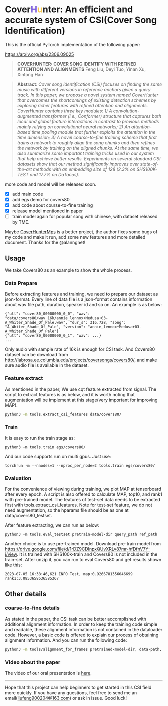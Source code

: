 # Cover<font color=#7555DA>H</font><font color=#F6C852>u</font>nter: An efficient and accurate system of CSI(Cover Song Identification)

This is the official PyTorch implementation of the following paper:

https://arxiv.org/abs/2306.09025

> **COVERHUNTER: COVER SONG IDENTIFY WITH REFINED ATTENTION AND ALIGNMENTS**
> Feng Liu, Deyi Tuo, Yinan Xu, Xintong Han

> **Abstract**: *Cover song identification (CSI) focuses on finding the same 
music with different versions in reference anchors given a query track. 
In this paper, we propose a novel system named CoverHunter that overcomes the 
shortcomings of existing detection schemes by exploring richer features with 
refined attention and alignments. 
CoverHunter contains three key modules: 1) A convolution-augmented transformer 
(i.e., Conformer) structure that captures both local and global feature 
interactions in contrast to previous methods mainly relying on convolutional 
neural networks; 2) An attention-based time pooling module that further 
exploits the attention in the time dimension; 3) A novel coarse-to-fine 
training scheme that first trains a network to roughly align the song chunks 
and then refines the network by training on the aligned chunks. 
At the same time, we also summarize some important training tricks used in our 
system that help achieve better results. Experiments on several standard CSI 
datasets show that our method significantly improves over state-of-the-art methods 
with an embedding size of 128 (2.3% on SHS100K-TEST and 17.7% on DaTacos).*

more code and model will be released soon.

- [x] add main code
- [x] add egs demo for covers80 
- [x] add code about course-to-fine training
- [x] release model mentioned in paper
- [ ] train model again for popular song with chinese, with dataset released by TME.

Maybe [CoverHunterMps](https://github.com/alanngnet/CoverHunterMPS) is a better project, the author fixes some bugs of my code and make it run, add some new features and more detailed document. Thanks for the @alanngnet!

## Usage

We take Covers80 as an example to show the whole process.

### Data Prepare

Before extracting features and training, we need to prepare our dataset as json-format.
Every line of data file is a json-format contains information about wav file path, duration, speaker id and so on.
An example is as below: 

```text
{"utt": "cover80_00000000_0_0", "wav": "data/covers80/wav_16k/annie_lennox+Medusa+03-A_Whiter_Shade_Of_Pale.wav", "dur_s": 316.728, "song": "A_Whiter_Shade_Of_Pale", "version": "annie_lennox+Medusa+03-A_Whiter_Shade_Of_Pale"}
{"utt": "cover80_00000000_0_1", "wav": ...}
...
```

Only audio with sample rate of 16k is enough for CSI task. 
And Covers80 dataset can be download from http://labrosa.ee.columbia.edu/projects/coversongs/covers80/, and make sure
audio file is available in the dataset.

### Feature extract

As mentioned in the paper, We use cqt feature extracted from signal. The script to extract features is as below, and it is worth noting that augmentation will be implement at this stage(very important for improving MAP). 

```bash
python3 -m tools.extract_csi_features data/covers80/
```
 
### Train

It is easy to run the train stage as:
```
python3 -m tools.train egs/covers80/
```

And our code supports run on multi gpus. Just use:
```
torchrun -m --nnodes=1 --nproc_per_node=2 tools.train egs/covers80/
```

### Evaluation

For the convenience of viewing during training, we plot MAP at tensorboard after every epoch.
A script is also offered to calculate MAP, top10, and rank1 with pre-trained model.
The features of test-set data needs to be extracted first with tools.extract_csi_features.
Note for test-set feature, we do not need augmentation, so the hparams file should be as one at data/covers80_testset.

After feature extracting, we can run as below: 

```
python3 -m tools.eval_testset pretrain-model-dir query_path ref_path 
``` 
Another choice is to use pre-trained model. Download pre-train model from https://drive.google.com/file/d/1rDZ9CDInpxQUvXRLv87mr-hfDfnV7Y-j/view.
It is trained with SHS100k-train and Covers80 is not included in the train-set. 
After unzip it, you can run to eval Covers80 and get results shown like this:

```
2023-07-05 16:38:46,621 INFO Test, map:0.9266781356046699 rank1:3.0853658536585367
```

## Other details

### coarse-to-fine details
As stated in the paper, the CSI task can be better accomplished 
with additional alignment information.
In order to keep the training code simple and readable,
these alignment information is not contained in the dataloader code.
However, a basic code is offered to 
explain our process of obtaining alignment information.
And you can run the following code:

```bash
python3 -m tools/alignment_for_frames pretrained-model-dir, data-path, output-alignment-path
```

### Video about the paper

The video of our oral presentation is [here](https://youtu.be/JdlF0fdE8-g).

---
Hope that this project can help beginners to get started in this CSI field more quickly. 
If you have any questions, feel free to send me an email(liufeng900204@163.com) or ask in issue. Good luck!
